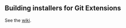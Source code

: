 ## Building installers for Git Extensions

See the [wiki](https://github.com/gitextensions/gitextensions/wiki/Build-instructions).
